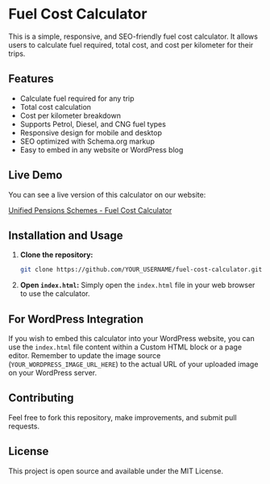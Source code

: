 # Fuel Cost Calculator

This is a simple, responsive, and SEO-friendly fuel cost calculator. It allows users to calculate fuel required, total cost, and cost per kilometer for their trips.

## Features

*   Calculate fuel required for any trip
*   Total cost calculation
*   Cost per kilometer breakdown
*   Supports Petrol, Diesel, and CNG fuel types
*   Responsive design for mobile and desktop
*   SEO optimized with Schema.org markup
*   Easy to embed in any website or WordPress blog

## Live Demo

You can see a live version of this calculator on our website:

[Unified Pensions Schemes - Fuel Cost Calculator](https://unifiedpensionschemes.com/fuel-cost-calculator/)

## Installation and Usage

1.  **Clone the repository:**
    ```bash
    git clone https://github.com/YOUR_USERNAME/fuel-cost-calculator.git
    ```
2.  **Open `index.html`:**
    Simply open the `index.html` file in your web browser to use the calculator.

## For WordPress Integration

If you wish to embed this calculator into your WordPress website, you can use the `index.html` file content within a Custom HTML block or a page editor. Remember to update the image source (`YOUR_WORDPRESS_IMAGE_URL_HERE`) to the actual URL of your uploaded image on your WordPress server.

## Contributing

Feel free to fork this repository, make improvements, and submit pull requests.

## License

This project is open source and available under the MIT License.
